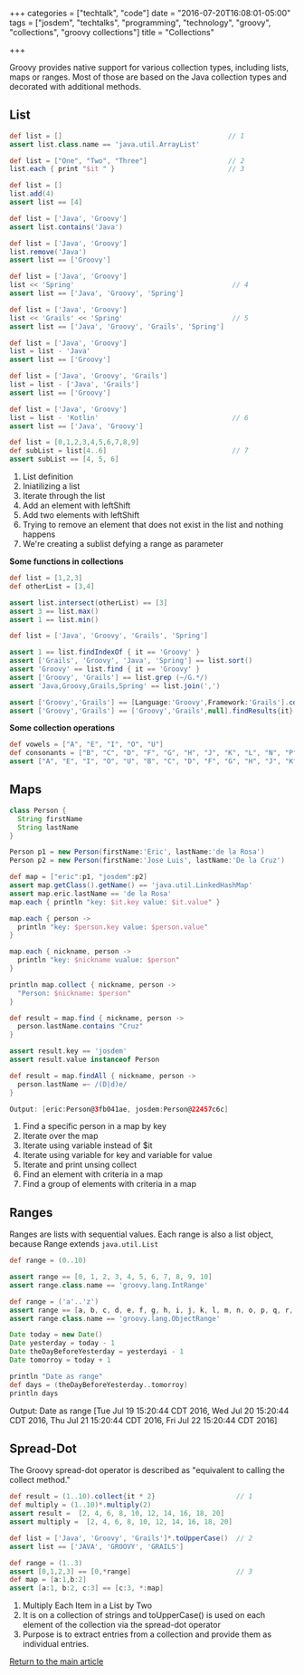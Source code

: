 +++
categories = ["techtalk", "code"]
date = "2016-07-20T16:08:01-05:00"
tags = ["josdem", "techtalks", "programming", "technology", "groovy", "collections", "groovy collections"]
title = "Collections"

+++

Groovy provides native support for various collection types, including lists, maps or ranges. Most of those are based on the Java collection types and decorated with additional methods.

## List

```groovy
def list = []                                         // 1
assert list.class.name == 'java.util.ArrayList'

def list = ["One", "Two", "Three"]                    // 2
list.each { print "$it " }                            // 3

def list = []
list.add(4)
assert list == [4]

def list = ['Java', 'Groovy']
assert list.contains('Java')

def list = ['Java', 'Groovy']
list.remove('Java')
assert list == ['Groovy']

def list = ['Java', 'Groovy']
list << 'Spring'                                       // 4
assert list == ['Java', 'Groovy', 'Spring']

def list = ['Java', 'Groovy']
list << 'Grails' << 'Spring'                           // 5
assert list == ['Java', 'Groovy', 'Grails', 'Spring']

def list = ['Java', 'Groovy']
list = list - 'Java'
assert list == ['Groovy']

def list = ['Java', 'Groovy', 'Grails']
list = list - ['Java', 'Grails']
assert list == ['Groovy']

def list = ['Java', 'Groovy']
list = list - 'Kotlin'                                 // 6
assert list == ['Java', 'Groovy']

def list = [0,1,2,3,4,5,6,7,8,9]
def subList = list[4..6]                               // 7
assert subList == [4, 5, 6]
```

1. List definition
2. Iniatilizing a list
3. Iterate through the list
4. Add an element with leftShift
5. Add two elements with leftShift
6. Trying to remove an element that does not exist in the list and nothing happens
7. We're creating a sublist defying a range as parameter

**Some functions in collections**

```groovy
def list = [1,2,3]
def otherList = [3,4]

assert list.intersect(otherList) == [3]
assert 3 == list.max()
assert 1 == list.min()

def list = ['Java', 'Groovy', 'Grails', 'Spring']

assert 1 == list.findIndexOf { it == 'Groovy' }
assert ['Grails', 'Groovy', 'Java', 'Spring'] == list.sort()
assert 'Groovy' == list.find { it == 'Groovy' }
assert ['Groovy', 'Grails'] == list.grep (~/G.*/)
assert 'Java,Groovy,Grails,Spring' == list.join(',')

assert ['Groovy','Grails'] == [Language:'Groovy',Framework:'Grails'].collect{it.value}
assert ['Groovy','Grails'] == ['Groovy','Grails',null].findResults{it}
```

**Some collection operations**

```groovy
def vowels = ["A", "E", "I", "O", "U"]
def consonants = ["B", "C", "D", "F", "G", "H", "J", "K", "L", "N", "P", "Q", "R", "S", "T", "V", "W", "X", "Y", "Z"]
assert ["A", "E", "I", "O", "U", "B", "C", "D", "F", "G", "H", "J", "K", "L", "N", "P", "Q", "R", "S", "T", "V", "W", "X", "Y", "Z"] == vowels + consonants
```

## Maps

```groovy
class Person {
  String firstName
  String lastName
}

Person p1 = new Person(firstName:'Eric', lastName:'de la Rosa')
Person p2 = new Person(firstName:'Jose Luis', lastName:'De la Cruz')

def map = ["eric":p1, "josdem":p2]
assert map.getClass().getName() == 'java.util.LinkedHashMap'
assert map.eric.lastName == 'de la Rosa'                               // 1
map.each { println "key: $it.key value: $it.value" }                   // 2

map.each { person ->                                                   // 3
  println "key: $person.key value: $person.value"
}

map.each { nickname, person ->                                         // 4
  println "key: $nickname vualue: $person"
}

println map.collect { nickname, person ->                              // 5
  "Person: $nickname: $person"
}

def result = map.find { nickname, person ->
  person.lastName.contains "Cruz"                                      // 6
}

assert result.key == 'josdem'
assert result.value instanceof Person

def result = map.findAll { nickname, person ->                         // 7
  person.lastName =~ /(D|d)e/
}

Output: [eric:Person@3fb041ae, josdem:Person@22457c6c]
```

1. Find a specific person in a map by key
2. Iterate over the map
3. Iterate using variable instead of $it
4. Iterate using variable for key and variable for value
5. Iterate and print unsing collect
6. Find an element with criteria in a map
7. Find a group of elements with criteria in a map

## Ranges

Ranges are lists with sequential values. Each range is also a list object, because Range extends `java.util.List`

```groovy
def range = (0..10)

assert range == [0, 1, 2, 3, 4, 5, 6, 7, 8, 9, 10]
assert range.class.name == 'groovy.lang.IntRange'

def range = ('a'..'z')
assert range == [a, b, c, d, e, f, g, h, i, j, k, l, m, n, o, p, q, r, s, t, u, v, w, x, y, z]
assert range.class.name == 'groovy.lang.ObjectRange'

Date today = new Date()
Date yesterday = today - 1
Date theDayBeforeYesterday = yesterdayi - 1
Date tomorroy = today + 1

println "Date as range"
def days = (theDayBeforeYesterday..tomorroy)
println days
```

Output:
Date as range
[Tue Jul 19 15:20:44 CDT 2016, Wed Jul 20 15:20:44 CDT 2016, Thu Jul 21 15:20:44 CDT 2016, Fri Jul 22 15:20:44 CDT 2016]

## Spread-Dot

The Groovy spread-dot operator is described as "equivalent to calling the collect method."

```groovy
def result = (1..10).collect{it * 2}                    // 1
def multiply = (1..10)*.multiply(2)
assert result =  [2, 4, 6, 8, 10, 12, 14, 16, 18, 20]
assert multiply =  [2, 4, 6, 8, 10, 12, 14, 16, 18, 20]

def list = ['Java', 'Groovy', 'Grails']*.toUpperCase()  // 2
assert list == ['JAVA', 'GROOVY', 'GRAILS']

def range = (1..3)
assert [0,1,2,3] == [0,*range]                          // 3
def map = [a:1,b:2]
assert [a:1, b:2, c:3] == [c:3, *:map]
```

1. Multiply Each Item in a List by Two
2. It is on a collection of strings and toUpperCase() is used on each element of the collection via the spread-dot operator
3. Purpose is to extract entries from a collection and provide them as individual entries.

[Return to the main article](/techtalk/groovy)
